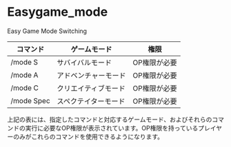 # Easygame_mode

Easy Game Mode Switching

| コマンド        | ゲームモード             | 権限               |
|-----------------|----------------------|------------------|
| /mode S        | サバイバルモード        | OP権限が必要     |
| /mode A        | アドベンチャーモード    | OP権限が必要     |
| /mode C        | クリエイティブモード    | OP権限が必要     |
| /mode Spec     | スペクテイターモード    | OP権限が必要     |

上記の表には、指定したコマンドと対応するゲームモード、およびそれらのコマンドの実行に必要なOP権限が表示されています。OP権限を持っているプレイヤーのみがこれらのコマンドを使用できるようになります。


